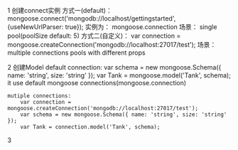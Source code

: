 1 创建connect实例
	方式一(default)：
		mongoose.connect('mongodb://localhost/gettingstarted', {useNewUrlParser: true});
		实例为： mongoose.connection
		场景： single pool(poolSize default: 5)
	方式二(自定义)：
		var connection = mongoose.createConnection('mongodb://localhost:27017/test');
		场景：multiple connections pools with different props

2 创建Model
	default connection:
		var schema = new mongoose.Schema({ name: 'string', size: 'string' });
		var Tank = mongoose.model('Tank', schema);
			it use default mongoose connections(mongoose.connection)

	mutiple connections:
		var connection = mongoose.createConnection('mongodb://localhost:27017/test');
		var schema = new mongoose.Schema({ name: 'string', size: 'string' });
		var Tank = connection.model('Tank', schema);

3 